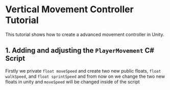 # Vertical Movement Controller Tutorial

This tutorial shows how to create a advanced movement controller in Unity.

## 1. Adding and adjusting the `PlayerMovement` C# Script

Firstly we private `float moveSpeed` and create two new public floats, `float walkSpeed`, and `float sprintSpeed` and from now on we change the two new floats in unity and `moveSpeed` will be changed inside of the script
